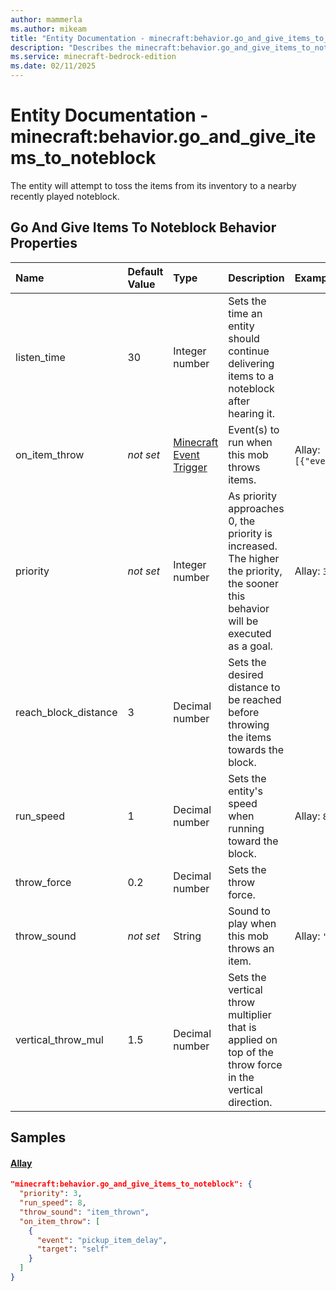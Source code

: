 ```yaml
---
author: mammerla
ms.author: mikeam
title: "Entity Documentation - minecraft:behavior.go_and_give_items_to_noteblock"
description: "Describes the minecraft:behavior.go_and_give_items_to_noteblock ai behavior component"
ms.service: minecraft-bedrock-edition
ms.date: 02/11/2025 
---
```


# Entity Documentation - minecraft:behavior.go_and_give_items_to_noteblock

The entity will attempt to toss the items from its inventory to a nearby recently played noteblock.


## Go And Give Items To Noteblock Behavior Properties

|Name       |Default Value |Type |Description |Example Values |
|:----------|:-------------|:----|:-----------|:------------- |
| listen_time | 30 | Integer number | Sets the time an entity should continue delivering items to a noteblock after hearing it. |  | 
| on_item_throw | *not set* | [Minecraft Event Trigger](../Definitions/NestedTables/triggers.md) | Event(s) to run when this mob throws items. | Allay: `[{"event":"pickup_item_delay","target":"self"}]` | 
| priority | *not set* | Integer number | As priority approaches 0, the priority is increased. The higher the priority, the sooner this behavior will be executed as a goal. | Allay: `3` | 
| reach_block_distance | 3 | Decimal number | Sets the desired distance to be reached before throwing the items towards the block. |  | 
| run_speed | 1 | Decimal number | Sets the entity's speed when running toward the block. | Allay: `8` | 
| throw_force | 0.2 | Decimal number | Sets the throw force. |  | 
| throw_sound | *not set* | String | Sound to play when this mob throws an item. | Allay: `"item_thrown"` | 
| vertical_throw_mul | 1.5 | Decimal number | Sets the vertical throw multiplier that is applied on top of the throw force in the vertical direction. |  | 

## Samples

#### [Allay](https://github.com/Mojang/bedrock-samples/tree/preview/behavior_pack/entities/allay.json)


```json
"minecraft:behavior.go_and_give_items_to_noteblock": {
  "priority": 3,
  "run_speed": 8,
  "throw_sound": "item_thrown",
  "on_item_throw": [
    {
      "event": "pickup_item_delay",
      "target": "self"
    }
  ]
}
```
